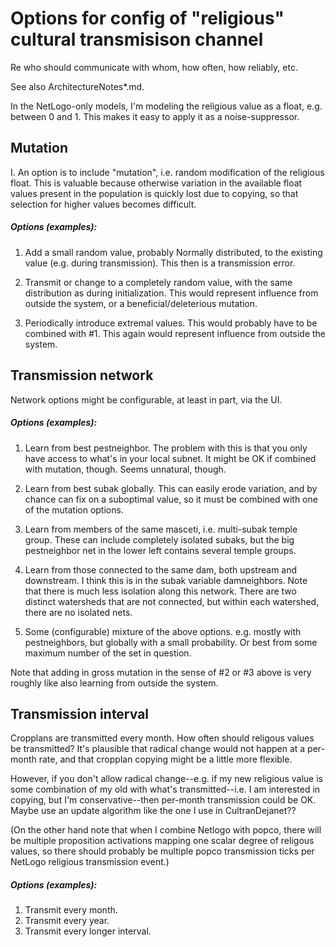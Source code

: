 Options for config of "religious" cultural transmisison channel
====

Re who should communicate with whom, how often, how reliably, etc.

See also ArchitectureNotes*.md.

In the NetLogo-only models, I'm modeling the religious value as a
float, e.g. between 0 and 1.  This makes it easy to apply it as a
noise-suppressor.


## Mutation

I. An option is to include "mutation", i.e. random modification of the
religious float.  This is valuable because otherwise variation in the
available float values present in the population is quickly lost due to
copying, so that selection for higher values becomes difficult.

##### Options (examples):

1. Add a small random value, probably Normally distributed, to the
   existing value (e.g. during transmission).  This then is a
   transmission error.

2. Transmit or change to a completely random value, with the same
   distribution as during initialization.  This would represent
   influence from outside the system, or a beneficial/deleterious
   mutation.

3. Periodically introduce extremal values.  This would probably have
   to be combined with #1.  This again would represent influence from
   outside the system.


## Transmission network

Network options might be configurable, at least in part, via the UI.

##### Options (examples):

1. Learn from best pestneighbor.  The problem with this is that you
   only have access to what's in your local subnet.  It might be OK if
   combined with mutation, though.  Seems unnatural, though.

2. Learn from best subak globally.  This can easily erode variation,
   and by chance can fix on a suboptimal value, so it must be combined
   with one of the mutation options.

3. Learn from members of the same masceti, i.e. multi-subak temple
   group.  These can include completely isolated subaks, but the big
   pestneighbor net in the lower left contains several temple groups.

4. Learn from those connected to the same dam, both upstream and
   downstream.  I think this is in the subak variable damneighbors.
   Note that there is much less isolation along this network.  There
   are two distinct watersheds that are not connected, but within each
   watershed, there are no isolated nets.

5. Some (configurable) mixture of the above options.  e.g. mostly with
   pestneighbors, but globally with a small probability.  Or best from
   some maximum number of the set in question.

Note that adding in gross mutation in the sense of #2 or #3 above is
very roughly like also learning from outside the system.


## Transmission interval

Cropplans are transmitted every month.  How often should religous
values be transmitted?  It's plausible that radical change would not
happen at a per-month rate, and that cropplan copying might be a
little more flexible.

However, if you don't allow radical change--e.g. if my new religious
value is some combination of my old with what's transmitted--i.e. I am
interested in copying, but I'm conservative--then per-month
transmission could be OK.  Maybe use an update algorithm like the one
I use in CultranDejanet??

(On the other hand note that when I combine Netlogo with popco, there
will be multiple proposition activations mapping one scalar degree of
religous values, so there should probably be multiple popco transmission
ticks per NetLogo religious transmission event.)

##### Options (examples):

1. Transmit every month.
2. Transmit every year.
3. Transmit every longer interval.
